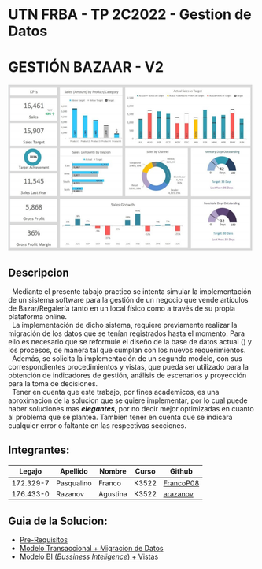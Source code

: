 # UTN FRBA - TP 2C2022 - Gestion de Datos 
# **GESTIÓN BAZAAR - V2** 

![Imagen-TP](/Imagenes/Enunciado.png)

## **Descripcion**
&nbsp;&nbsp;Mediante el presente tabajo practico se intenta simular la implementación de un 
sistema software para la gestión de un negocio que vende artículos de Bazar/Regalería 
tanto en un local físico como a través de su propia plataforma online.<br> 
&nbsp;&nbsp;La implementación de dicho sistema, requiere previamente realizar la migración de 
los datos que se tenían registrados hasta el momento. Para ello es necesario que se 
reformule el diseño de la base de datos actual () y los procesos, de manera tal que cumplan 
con los nuevos requerimientos.<br> 
&nbsp;&nbsp;Además, se solicita la implementación de un segundo modelo, con sus 
correspondientes procedimientos y vistas, que pueda ser utilizado para la obtención de 
indicadores de gestión, análisis de escenarios y proyección para la toma de decisiones.<br> 
&nbsp;&nbsp;Tener en cuenta que este trabajo, por fines academicos, es una aproximacion de la solucion 
que se quiere implementar, por lo cual puede haber soluciones mas ***elegantes***, por no decir mejor optimizadas
en cuanto al problema que se plantea. Tambien tener en cuenta que se indicara cualquier error o faltante en las 
respectivas secciones.<br>

## **Integrantes:**

| Legajo | Apellido | Nombre | Curso | Github |
| -------- | -------- | -------- | -------- | -------- |
| 172.329-7 | Pasqualino | Franco | K3522 | [FrancoP08](https://github.com/FrancoP08) |
| 176.433-0 | Razanov | Agustina | K3522 | [arazanov](https://github.com/arazanov) |

## **Guia de la Solucion:**
  * [Pre-Requisitos](/TP%20-%20Gesti%C3%B3n%20Bazaar/Descripcion.md)
  * [Modelo Transaccional + Migracion de Datos](/Segunda%20Entrega/Descripcion_MT.md)
  * [Modelo BI (*Bussiness Inteligence*) + Vistas](/Segunda%20Entrega/Descripcion_BI.md)
